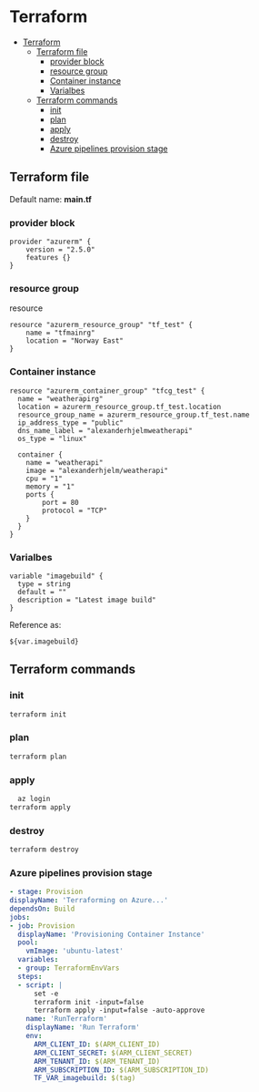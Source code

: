 # Terraform

<!--ts-->
* [Terraform](terraform.md#terraform)
   * [Terraform file](terraform.md#terraform-file)
      * [provider block](terraform.md#provider-block)
      * [resource group](terraform.md#resource-group)
      * [Container instance](terraform.md#container-instance)
      * [Varialbes](terraform.md#varialbes)
   * [Terraform commands](terraform.md#terraform-commands)
      * [init](terraform.md#init)
      * [plan](terraform.md#plan)
      * [apply](terraform.md#apply)
      * [destroy](terraform.md#destroy)
      * [Azure pipelines provision stage](terraform.md#azure-pipelines-provision-stage)

<!-- Added by: runner, at: Mon Sep 27 10:28:42 UTC 2021 -->

<!--te-->

## Terraform file

Default name: **main.tf**

### provider block

```hcl
provider "azurerm" {
    version = "2.5.0"
    features {}
}
```

### resource group

resource <type> <id>

```hcl
resource "azurerm_resource_group" "tf_test" {
    name = "tfmainrg"
    location = "Norway East"
}
```

### Container instance
```hcl
resource "azurerm_container_group" "tfcg_test" {
  name = "weatherapirg"
  location = azurerm_resource_group.tf_test.location
  resource_group_name = azurerm_resource_group.tf_test.name
  ip_address_type = "public"
  dns_name_label = "alexanderhjelmweatherapi"
  os_type = "linux"

  container {
    name = "weatherapi"
    image = "alexanderhjelm/weatherapi"
    cpu = "1"
    memory = "1"
    ports {
        port = 80
        protocol = "TCP"
    }
  }
}
```

### Varialbes
```hcl
variable "imagebuild" {
  type = string
  default = ""
  description = "Latest image build"
}
```

Reference as:
```hcl
${var.imagebuild}
```

## Terraform commands

### init
```bash
terraform init
```

### plan
```bash
terraform plan
```
  
### apply
```bash
  az login
terraform apply
```

### destroy
```bash
terraform destroy
```

### Azure pipelines provision stage
```yaml
- stage: Provision
displayName: 'Terraforming on Azure...'
dependsOn: Build
jobs:
- job: Provision
  displayName: 'Provisioning Container Instance'
  pool:
    vmImage: 'ubuntu-latest'
  variables: 
  - group: TerraformEnvVars
  steps:
  - script: |
      set -e
      terraform init -input=false
      terraform apply -input=false -auto-approve
    name: 'RunTerraform'
    displayName: 'Run Terraform'
    env:
      ARM_CLIENT_ID: $(ARM_CLIENT_ID)
      ARM_CLIENT_SECRET: $(ARM_CLIENT_SECRET)
      ARM_TENANT_ID: $(ARM_TENANT_ID)
      ARM_SUBSCRIPTION_ID: $(ARM_SUBSCRIPTION_ID)
      TF_VAR_imagebuild: $(tag)
  
```
